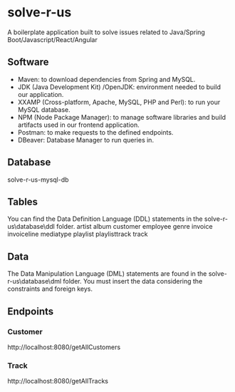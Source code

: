 # solve-r-us
A boilerplate application built to solve issues related to Java/Spring Boot/Javascript/React/Angular

## Software
* Maven: to download dependencies from Spring and MySQL.
* JDK (Java Development Kit) /OpenJDK: environment needed to build our application.
* XXAMP (Cross-platform, Apache, MySQL, PHP and Perl): to run your MySQL database.
* NPM (Node Package Manager): to manage software libraries and build artifacts used in our frontend application.  
* Postman: to make requests to the defined endpoints.
* DBeaver: Database Manager to run queries in.  

## Database
solve-r-us-mysql-db

## Tables
You can find the Data Definition Language (DDL) statements in the solve-r-us\database\ddl folder.
artist
album
customer
employee
genre
invoice
invoiceline
mediatype
playlist
playlisttrack
track

## Data
The Data Manipulation Language (DML) statements are found in the solve-r-us\database\dml folder. You must insert the data considering the constraints and foreign keys.

## Endpoints
### Customer
http://localhost:8080/getAllCustomers

### Track
http://localhost:8080/getAllTracks

